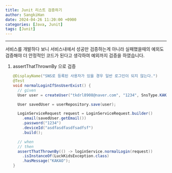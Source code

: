 ```yaml
---
title: Junit 리스트 검증하기
author: SangkiHan
date: 2024-04-26 11:20:00 +0900
categories: [Java, Junit]
tags: [Junit]
---
```

------------

서비스를 개발하다 보니 서비스내에서 성공만 검증하는게 아니라 실패했을때의 예외도 검증해야 더 안정적인 코드가 된다고 생각하여 예외까지 검증을 하였습니다.

1. assertThatThrownBy 으로 검증
    ``` java
    @DisplayName("SNS로 등록된 사용자가 있을 경우 일반 로그인이 되지 않는다.")
    @Test
    void normalLoginIfSnsUserExist() {
      // given
      User user = createUser("tkdrl8908@naver.com", "1234", SnsType.KAKAO, SettingStatus.INCOMPLETE);

      User savedUser = userRepository.save(user);

      LoginServiceRequest request = LoginServiceRequest.builder()
        .email(savedUser.getEmail())
        .password("1234")
        .deviceId("asdfasdfasdfsadfsf")
        .build();

      // when
      // then
      assertThatThrownBy(() -> loginService.normalLogin(request))
        .isInstanceOf(LuckKidsException.class)
        .hasMessage("KAKAO");
    }
    ```